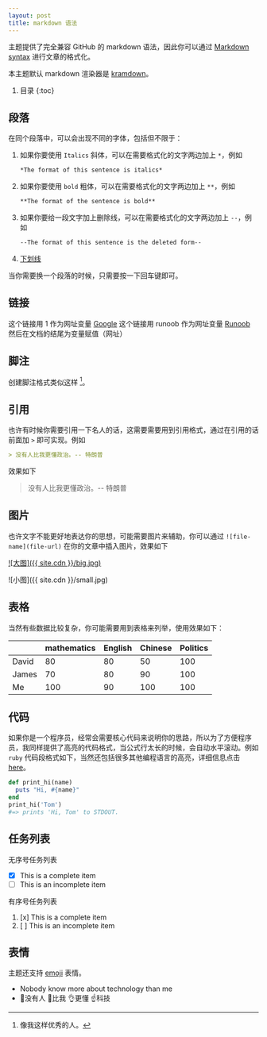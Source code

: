 ```yaml
---
layout: post
title: markdown 语法
---
```


主题提供了完全兼容 GitHub 的 markdown 语法，因此你可以通过 [Markdown syntax](https://guides.github.com/features/mastering-markdown/) 进行文章的格式化。

本主题默认 markdown 渲染器是 [kramdown](https://kramdown.gettalong.org/)。

1. 目录
{:toc}

## 段落

在同个段落中，可以会出现不同的字体，包括但不限于：

1. 如果你要使用 `Italics` 斜体，可以在需要格式化的文字两边加上 `*`，例如

   ```markdown
   *The format of this sentence is italics*
   ```

2. 如果你要使用 `bold` 粗体，可以在需要格式化的文字两边加上 `**`，例如

   ```markdown
   **The format of the sentence is bold**
   ```

3. 如果你要给一段文字加上删除线，可以在需要格式化的文字两边加上 `--`，例如

   ```markdown
   --The format of this sentence is the deleted form--
   ```

4. <u>下划线</u>

当你需要换一个段落的时候，只需要按一下回车键即可。

## 链接

这个链接用 1 作为网址变量 [Google][1]
这个链接用 runoob 作为网址变量 [Runoob][runoob]
然后在文档的结尾为变量赋值（网址）

[1]: http://www.google.com/
[runoob]: http://www.runoob.com/

## 脚注

创建脚注格式类似这样 [^professordeng]。

[^professordeng]: 像我这样优秀的人。

## 引用

也许有时候你需要引用一下名人的话，这需要需要用到引用格式，通过在引用的话前面加 `>` 即可实现。例如

```markdown
> 没有人比我更懂政治。-- 特朗普
```

效果如下

> 没有人比我更懂政治。-- 特朗普

## 图片

也许文字不能更好地表达你的思想，可能需要图片来辅助，你可以通过 `![file-name](file-url)` 在你的文章中插入图片，效果如下

[![大图]({{ site.cdn }}/big.jpg)](https://github.com/professordeng)

![小图]({{ site.cdn }}/small.jpg)

## 表格

当然有些数据比较复杂，你可能需要用到表格来列举，使用效果如下：

|       | mathematics | English | Chinese | Politics |
| ----- | ----------- | ------- | ------- | -------- |
| David | 80          | 80      | 50      | 100      |
| James | 70          | 80      | 90      | 100      |
| Me    | 100         | 90      | 100     | 100      |

## 代码

如果你是一个程序员，经常会需要核心代码来说明你的思路，所以为了方便程序员，我同样提供了高亮的代码格式，当公式行太长的时候，会自动水平滚动。例如 `ruby` 代码段格式如下，当然还包括很多其他编程语言的高亮，详细信息点击 [here](https://github.com/rouge-ruby/rouge/wiki/List-of-supported-languages-and-lexers)。

```ruby
def print_hi(name)
  puts "Hi, #{name}"
end
print_hi('Tom')
#=> prints 'Hi, Tom' to STDOUT.
```


## 任务列表

无序号任务列表

- [x] This is a complete item
- [ ] This is an incomplete item

有序号任务列表

1. [x] This is a complete item
2. [ ] This is an incomplete item

## 表情

主题还支持 [emoji](https://emojipedia.org/) 表情。

- Nobody know more about technology than me
- 🙌没有人 👐比我 👌更懂 ☝科技
